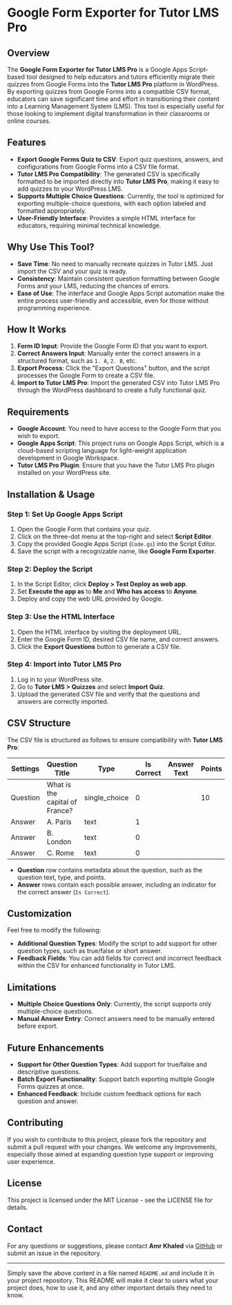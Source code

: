 # Google Form Exporter for Tutor LMS Pro

## Overview

The **Google Form Exporter for Tutor LMS Pro** is a Google Apps Script-based tool designed to help educators and tutors efficiently migrate their quizzes from Google Forms into the **Tutor LMS Pro** platform in WordPress. By exporting quizzes from Google Forms into a compatible CSV format, educators can save significant time and effort in transitioning their content into a Learning Management System (LMS). This tool is especially useful for those looking to implement digital transformation in their classrooms or online courses.

## Features

- **Export Google Forms Quiz to CSV**: Export quiz questions, answers, and configurations from Google Forms into a CSV file format.
- **Tutor LMS Pro Compatibility**: The generated CSV is specifically formatted to be imported directly into **Tutor LMS Pro**, making it easy to add quizzes to your WordPress LMS.
- **Supports Multiple Choice Questions**: Currently, the tool is optimized for exporting multiple-choice questions, with each option labeled and formatted appropriately.
- **User-Friendly Interface**: Provides a simple HTML interface for educators, requiring minimal technical knowledge.

## Why Use This Tool?

- **Save Time**: No need to manually recreate quizzes in Tutor LMS. Just import the CSV and your quiz is ready.
- **Consistency**: Maintain consistent question formatting between Google Forms and your LMS, reducing the chances of errors.
- **Ease of Use**: The interface and Google Apps Script automation make the entire process user-friendly and accessible, even for those without programming experience.

## How It Works

1. **Form ID Input**: Provide the Google Form ID that you want to export.
2. **Correct Answers Input**: Manually enter the correct answers in a structured format, such as `1. A`, `2. B`, etc.
3. **Export Process**: Click the "Export Questions" button, and the script processes the Google Form to create a CSV file.
4. **Import to Tutor LMS Pro**: Import the generated CSV into Tutor LMS Pro through the WordPress dashboard to create a fully functional quiz.

## Requirements

- **Google Account**: You need to have access to the Google Form that you wish to export.
- **Google Apps Script**: This project runs on Google Apps Script, which is a cloud-based scripting language for light-weight application development in Google Workspace.
- **Tutor LMS Pro Plugin**: Ensure that you have the Tutor LMS Pro plugin installed on your WordPress site.

## Installation & Usage

### Step 1: Set Up Google Apps Script

1. Open the Google Form that contains your quiz.
2. Click on the three-dot menu at the top-right and select **Script Editor**.
3. Copy the provided Google Apps Script (`Code.gs`) into the Script Editor.
4. Save the script with a recognizable name, like **Google Form Exporter**.

### Step 2: Deploy the Script

1. In the Script Editor, click **Deploy > Test Deploy as web app**.
2. Set **Execute the app as** to **Me** and **Who has access** to **Anyone**.
3. Deploy and copy the web URL provided by Google.

### Step 3: Use the HTML Interface

1. Open the HTML interface by visiting the deployment URL.
2. Enter the Google Form ID, desired CSV file name, and correct answers.
3. Click the **Export Questions** button to generate a CSV file.

### Step 4: Import into Tutor LMS Pro

1. Log in to your WordPress site.
2. Go to **Tutor LMS > Quizzes** and select **Import Quiz**.
3. Upload the generated CSV file and verify that the questions and answers are correctly imported.

## CSV Structure

The CSV file is structured as follows to ensure compatibility with **Tutor LMS Pro**:

| Settings  | Question Title                 | Type          | Is Correct | Answer Text | Points |
|-----------|--------------------------------|---------------|------------|-------------|--------|
| Question  | What is the capital of France?  | single_choice | 0          |             | 10     |
| Answer    | A. Paris                        | text          | 1          |             |        |
| Answer    | B. London                       | text          | 0          |             |        |
| Answer    | C. Rome                         | text          | 0          |             |        |

- **Question** row contains metadata about the question, such as the question text, type, and points.
- **Answer** rows contain each possible answer, including an indicator for the correct answer (`Is Correct`).

## Customization

Feel free to modify the following:

- **Additional Question Types**: Modify the script to add support for other question types, such as true/false or short answer.
- **Feedback Fields**: You can add fields for correct and incorrect feedback within the CSV for enhanced functionality in Tutor LMS.

## Limitations

- **Multiple Choice Questions Only**: Currently, the script supports only multiple-choice questions.
- **Manual Answer Entry**: Correct answers need to be manually entered before export.

## Future Enhancements

- **Support for Other Question Types**: Add support for true/false and descriptive questions.
- **Batch Export Functionality**: Support batch exporting multiple Google Forms quizzes at once.
- **Enhanced Feedback**: Include custom feedback options for each question and answer.

## Contributing

If you wish to contribute to this project, please fork the repository and submit a pull request with your changes. We welcome any improvements, especially those aimed at expanding question type support or improving user experience.

## License

This project is licensed under the MIT License - see the LICENSE file for details.

## Contact

For any questions or suggestions, please contact **Amr Khaled** via [GitHub](https://github.com/AmrKhaledelsharkawy) or submit an issue in the repository.



---

Simply save the above content in a file named `README.md` and include it in your project repository. This README will make it clear to users what your project does, how to use it, and any other important details they need to know.
